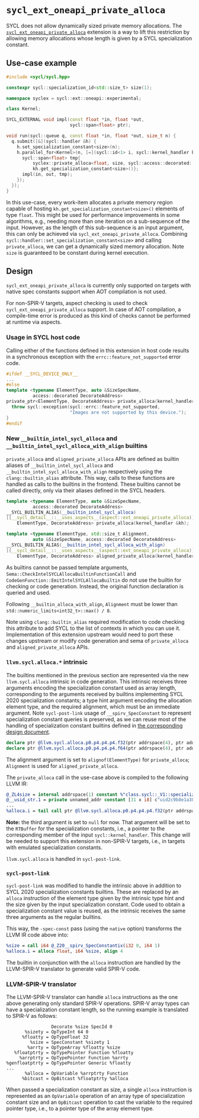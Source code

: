 # `sycl_ext_oneapi_private_alloca`

SYCL does not allow dynamically sized private memory allocations. The
[`sycl_ext_oneapi_private_alloca`](../extensions/experimental/sycl_ext_oneapi_private_alloca.asciidoc)
extension is a way to lift this restriction by allowing memory allocations whose
length is given by a SYCL specialization constant.

## Use-case example

```c++
#include <sycl/sycl.hpp>

constexpr sycl::specialization_id<std::size_t> size(1);

namespace syclex = sycl::ext::oneapi::experimental;

class Kernel;

SYCL_EXTERNAL void impl(const float *in, float *out,
                        sycl::span<float> ptr);

void run(sycl::queue q, const float *in, float *out, size_t n) {
  q.submit([&](sycl::handler &h) {
    h.set_specialization_constant<size>(n);
    h.parallel_for<Kernel>(n, [=](sycl::id<1> i, sycl::kernel_handler kh) {
      sycl::span<float> tmp{
          syclex::private_alloca<float, size, sycl::access::decorated::no>(kh).get_raw(),
          kh.get_specialization_constant<size>()};
      impl(in, out, tmp);
    });
  });
}
```

In this use-case, every work-item allocates a private memory region capable of
hosting `kh.get_specialization_constant<size>()` elements of type `float`. This
might be used for performance improvements in some algorithms, e.g., needing
more than one iteration on a sub-sequence of the input. However, as the length
of this sub-sequence is an input argument, this can only be achieved via
`sycl_ext_oneapi_private_alloca`. Combining
`sycl::handler::set_specialization_constant<size>` and calling `private_alloca`,
we can get a dynamically sized memory allocation. Note `size` is guaranteed to
be constant during kernel execution.

## Design

`sycl_ext_oneapi_private_alloca` is currently only supported on targets with
native spec constants support when AOT compilation is not used.

For non-SPIR-V targets, aspect checking is used to check
`sycl_ext_oneapi_private_alloca` support. In case of AOT compilation, a
compile-time error is produced as this kind of checks cannot be performed at
runtime via aspects.

### Usage in SYCL host code

Calling either of the functions defined in this extension in host code results
in a synchronous exception with the `errc::feature_not_supported` error code.

```c++
#ifdef __SYCL_DEVICE_ONLY__
...
#else
template <typename ElementType, auto &SizeSpecName,
          access::decorated DecorateAddress>
private_ptr<ElementType, DecorateAddress> private_alloca(kernel_handler &kh) {
  throw sycl::exception(sycl::errc::feature_not_supported,
                        "Images are not supported by this device.");
}
#endif
```

### New `__builtin_intel_sycl_alloca` and `__builtin_intel_sycl_alloca_with_align` builtins

`private_alloca` and `aligned_private_alloca` APIs are defined as builtin
aliases of `__builtin_intel_sycl_alloca` and
`__builtin_intel_sycl_alloca_with_align` respectively using the
`clang::builtin_alias` attribute. This way, calls to these functions are handled
as calls to the builtins in the frontend. These builtins cannot be called
directly, only via their aliases defined in the SYCL headers.

```c++
template <typename ElementType, auto &SizeSpecName,
          access::decorated DecorateAddress>
__SYCL_BUILTIN_ALIAS(__builtin_intel_sycl_alloca)
[[__sycl_detail__::__uses_aspects__(aspect::ext_oneapi_private_alloca)]] private_ptr<
    ElementType, DecorateAddress> private_alloca(kernel_handler &kh);

template <typename ElementType, std::size_t Alignment,
          auto &SizeSpecName, access::decorated DecorateAddress>
__SYCL_BUILTIN_ALIAS(__builtin_intel_sycl_alloca_with_align)
[[__sycl_detail__::__uses_aspects__(aspect::ext_oneapi_private_alloca)]] private_ptr<
    ElementType, DecorateAddress> aligned_private_alloca(kernel_handler &kh);
```

As builtins cannot be passed template arguments,
`Sema::CheckIntelSYCLAllocaBuiltinFunctionCall` and
`CodeGenFunction::EmitIntelSYCLAllocaBuiltin` do not use the builtin for
checking or code generation. Instead, the original function declaration is
queried and used.

Following `__builtin_alloca_with_align`, `Alignment` must be lower than
`std::numeric_limits<int32_t>::max() / 8`.

Note using `clang::builtin_alias` required modification to code checking this
attribute to add SYCL to the list of contexts in which you can use
it. Implementation of this extension upstream would need to port these changes
upstream or modify code generation and sema of `private_alloca` and
`aligned_private_alloca` APIs.

### `llvm.sycl.alloca.*` intrinsic

The builtins mentioned in the previous section are represented via the new
`llvm.sycl.alloca` intrinsic in code generation. This intrinsic receives three
arguments encoding the specialization constant used as array length,
corresponding to the arguments received by builtins implementing SYCL 2020
specialization constants; a type hint argument encoding the allocation element
type, and the required alignment, which must be an immediate argument. Note
`sycl-post-link` usage of `__spirv_SpecConstant` to represent specialization
constant queries is preserved, as we can reuse most of the handling of
specialization constant builtins defined in [the corresponding design
document](./SYCL2020-SpecializationConstants.md).

```llvm
declare ptr @llvm.sycl.alloca.p0.p4.p4.p4.f32(ptr addrspace(4), ptr addrspace(4), ptr addrspace(4), float, i64)
declare ptr @llvm.sycl.alloca.p0.p4.p4.p4.f64(ptr addrspace(4), ptr addrspace(4), ptr addrspace(4), double, i64)
```

The alignment argument is set to `alignof(ElementType)` for `private_alloca`;
`Alignment` is used for `aligned_private_alloca`.

The `private_alloca` call in the use-case above is compiled to the following
LLVM IR:

```llvm
@_ZL4size = internal addrspace(1) constant %"class.sycl::_V1::specialization_id" { i64 1 }, align 8
@__usid_str.1 = private unnamed_addr constant [31 x i8] c"uid2c9b8e1a387f5dba____ZL4size\00", align 1
...
%alloca.i = tail call ptr @llvm.sycl.alloca.p0.p4.p4.p4.f32(ptr addrspace(4) addrspacecast (ptr @__usid_str.1 to ptr addrspace(4)), ptr addrspace(4) addrspacecast (ptr addrspace(1) @_ZL4size to ptr addrspace(4)), ptr addrspace(4) null, float 0.000000e+00, i64 4)
```

**Note:** the third argument is set to `null` for now. That argument will be set
to the `RTBuffer` for the specialization constants, i.e., a pointer to the
corresponding member of the input `sycl::kernel_handler`. This change will be
needed to support this extension in non-SPIR-V targets, i.e., in targets with
emulated specialization constants.

`llvm.sycl.alloca` is handled in `sycl-post-link`.

### `sycl-post-link`

`sycl-post-link` was modified to handle the intrinsic above in addition to SYCL
2020 specialization constants builtins. These are replaced by an `alloca`
instruction of the element type given by the intrinsic type hint and the size
given by the input specialization constant. Code used to obtain a specialization
constant value is reused, as the intrinsic receives the same three arguments as
the regular builtins.

This way, the `-spec-const` pass (using the `native` option) transforms the LLVM
IR code above into:

```llvm
%size = call i64 @_Z20__spirv_SpecConstantix(i32 0, i64 1)
%alloca.i = alloca float, i64 %size, align 4
```

The builtin in conjunction with the `alloca` instruction are handled by the
LLVM-SPIR-V translator to generate valid SPIR-V code.

### LLVM-SPIR-V translator

The LLVM-SPIR-V  translator can  handle `alloca` instructions  as the  one above
generating  only standard  SPIR-V  operations.  SPIR-V array  types  can have  a
specialization constant length,  so the running example is  translated to SPIR-V
as follows:

```
                 Decorate %size SpecId 0
       %sizety = OpTypeInt 64 0
      %floatty = OpTypeFloat 32
         %size = SpecConstant %sizety 1
        %arrty = OpTypeArray %floatty %size
   %floatptrty = OpTypePointer Function %floatty
     %arrptrty = OpTypePointer Function %arrty
%genfloatptrty = OpTypePointer Generic %floatty
...
       %alloca = OpVariable %arrptrty Function
      %bitcast = OpBitcast %floatptrty %alloca
```

When passed a specialization constant as size, a single `alloca` instruction is
represented as an `OpVariable` operation of an array type of specialization
constant size and an `OpBitcast` operation to cast the variable to the required
pointer type, i.e., to a pointer type of the array element type.
